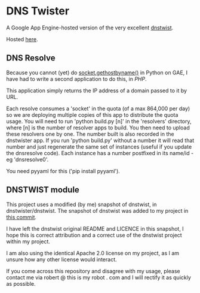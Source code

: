 # DNS Twister

A Google App Engine-hosted version of the very excellent
[dnstwist](https://github.com/elceef/dnstwist).

Hosted [here](https://dnstwister.appspot.com).

## DNS Resolve

Because you cannot (yet) do [socket.gethostbyname()](https://docs.python.org/2/library/socket.html#socket.gethostbyname)
in Python on GAE, I have had to write a second application to do this, in
*PHP*.

This application simply returns the IP address of a domain passed to it by
URL.

Each resolve consumes a 'socket' in the quota (of a max 864,000 per day) so we
are deploying multiple copies of this app to distribute the quota usage. You
will need to run 'python build.py [n]' in the 'resolvers' directory, where [n]
is the number of resolver apps to build. You then need to upload these
resolvers one by one. The number built is also recorded in the dnstwister app.
If you run 'python build.py' without a number it will read that number and
just regenerate the same set of instances (useful if you update the dnsresolve
code). Each instance has a number postfixed in its name/id - eg 'dnsresolve0'.

You need pyyaml for this ('pip install pyyaml').

## DNSTWIST module

This project uses a modified (by me) snapshot of dnstwist, in
dnstwister/dnstwist. The snapshot of dnstwist was added to my project in
[this commit](https://github.com/thisismyrobot/dnstwister/commit/7ca44e96cb3b394d3e85fdb07b20e679e76e0742).

I have left the dnstwist original README and LICENCE in this snapshot, I hope
this is correct attribution and a correct use of the dnstwist project within
my project.

I am also using the identical Apache 2.0 license on my project, as I am unsure
how any other license would interact.

If you come across this repository and disagree with my usage, please contact
me via robert @ this is my robot . com and I will rectify it as quickly as
possible.
